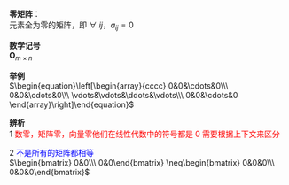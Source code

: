 **零矩阵**：  
元素全为零的矩阵，即 $\forall\ ij，a_{ij}=0$  
  
**数学记号**  
 $\mathbf O_{m\times n}$  
  
**举例**  
 $\begin{equation}\left[\begin{array}{cccc}  
0&0&\cdots&0\\\  
0&0&\cdots&0\\\  
\vdots&\vdots&\ddots&\vdots\\\  
0&0&\cdots&0  
\end{array}\right]\end{equation}$  
  
**辨析**  
1 <font color=red>数零，矩阵零，向量零他们在线性代数中的符号都是 $0$ 需要根据上下文来区分</font>  
  
2 <font color=blue>不是所有的矩阵都相等</font>  
 $\begin{bmatrix}  
0&0\\\  
0&0\end{bmatrix}  
\neq\begin{bmatrix}  
0&0&0\\\  
0&0&0\end{bmatrix}$  
